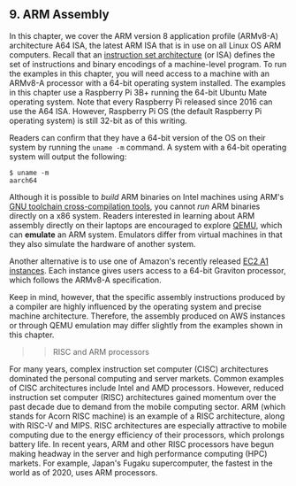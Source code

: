 

 




























## 9. ARM Assembly 

In this chapter, we cover the ARM version 8 application profile
(ARMv8-A) architecture A64 ISA, the latest ARM ISA that is in use on all
Linux OS ARM computers. Recall that an [instruction set
architecture](../C5-Arch/index.html#_what_von_neumann_knew_computer_architecture)
(or ISA) defines the set of instructions and binary encodings of a
machine-level program. To run the examples in this chapter, you will
need access to a machine with an ARMv8-A processor with a 64-bit
operating system installed. The examples in this chapter use a Raspberry
Pi 3B+ running the 64-bit Ubuntu Mate operating system. Note that every
Raspberry Pi released since 2016 can use the A64 ISA. However, Raspberry
Pi OS (the default Raspberry Pi operating system) is still 32-bit as of
this writing.


Readers can confirm that they have a 64-bit version of the OS on their
system by running the `uname -m` command. A system with a 64-bit
operating system will output the following:




    $ uname -m
    aarch64


Although it is possible to *build* ARM binaries on Intel machines using
ARM's [GNU toolchain cross-compilation
tools](https://developer.arm.com/tools-and-software/open-source-software/developer-tools/gnu-toolchain/gnu-a/downloads),
you cannot *run* ARM binaries directly on a x86 system. Readers
interested in learning about ARM assembly directly on their laptops are
encouraged to explore [QEMU](https://www.qemu.org/), which can
**emulate** an ARM system. Emulators differ from virtual machines in
that they also simulate the hardware of another system.


Another alternative is to use one of Amazon's recently released [EC2 A1
instances](https://aws.amazon.com/ec2/instance-types/a1/). Each instance
gives users access to a 64-bit Graviton processor, which follows the
ARMv8-A specification.


Keep in mind, however, that the specific assembly instructions produced
by a compiler are highly influenced by the operating system and precise
machine architecture. Therefore, the assembly produced on AWS instances
or through QEMU emulation may differ slightly from the examples shown in
this chapter.


>> RISC and ARM processors


For many years, complex instruction set computer (CISC) architectures
dominated the personal computing and server markets. Common examples of
CISC architectures include Intel and AMD processors. However, reduced
instruction set computer (RISC) architectures gained momentum over the
past decade due to demand from the mobile computing sector. ARM (which
stands for Acorn RISC machine) is an example of a RISC architecture,
along with RISC-V and MIPS. RISC architectures are especially attractive
to mobile computing due to the energy efficiency of their processors,
which prolongs battery life. In recent years, ARM and other RISC
processors have begun making headway in the server and high performance
computing (HPC) markets. For example, Japan's Fugaku supercomputer, the
fastest in the world as of 2020, uses ARM processors.






